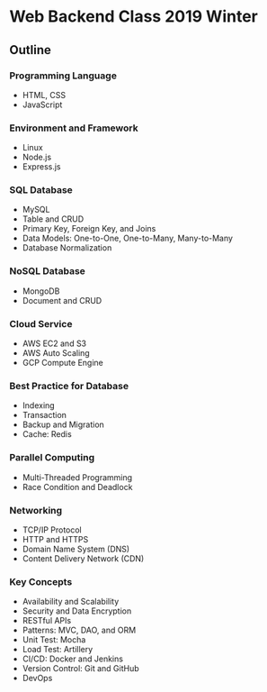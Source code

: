 # Web Backend Class 2019 Winter

## Outline

### Programming Language
- HTML, CSS
- JavaScript

### Environment and Framework
- Linux
- Node.js
- Express.js

### SQL Database
- MySQL
- Table and CRUD
- Primary Key, Foreign Key, and Joins
- Data Models: One-to-One, One-to-Many, Many-to-Many
- Database Normalization

### NoSQL Database
- MongoDB
- Document and CRUD

### Cloud Service
- AWS EC2 and S3
- AWS Auto Scaling
- GCP Compute Engine

### Best Practice for Database
- Indexing
- Transaction
- Backup and Migration
- Cache: Redis

### Parallel Computing
- Multi-Threaded Programming
- Race Condition and Deadlock

### Networking
- TCP/IP Protocol
- HTTP and HTTPS
- Domain Name System (DNS)
- Content Delivery Network (CDN)

### Key Concepts
- Availability and Scalability
- Security and Data Encryption
- RESTful APIs
- Patterns: MVC, DAO, and ORM
- Unit Test: Mocha
- Load Test: Artillery
- CI/CD: Docker and Jenkins
- Version Control: Git and GitHub
- DevOps
